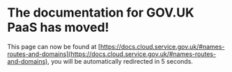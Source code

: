 # The documentation for GOV.UK PaaS has moved!
This page can now be found at [https://docs.cloud.service.gov.uk/#names-routes-and-domains](https://docs.cloud.service.gov.uk/#names-routes-and-domains), you will be automatically redirected in 5 seconds.